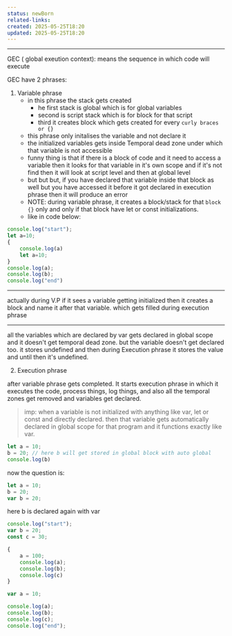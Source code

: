 ```yaml
---
status: newBorn
related-links: 
created: 2025-05-25T18:20
updated: 2025-05-25T18:20
---
```

---

GEC ( global exeution context): means the sequence in which code will execute

GEC have 2 phrases:
1. Variable phrase
	- in this phrase the stack gets created
		- he first stack is global which is for global variables
		- second is script stack which is for block for that script
		- third it creates block which gets created for every `curly braces or {}`
	- this phrase only initalises the variable and not declare it
	- the initialized variables gets inside Temporal dead zone under which that variable is not accessible
	- funny thing is that if there is a block of code and it need to access a variable then it looks for that variable in it's own scope and if it's not find then it will look at script level and then at global level
	- but but but, if you have declared that variable inside that block as well but you have accessed it before it got declared in execution phrase then it will produce an error
	- NOTE: during variable phrase, it creates a block/stack for that `block {}` only and only if that block have let or const initializations. 
	- like in code below:
```js
console.log("start");
let a=10;
{
    console.log(a)
    let a=10;
}
console.log(a);
console.log(b);
console.log("end")
```

---

actually during V.P if it sees a variable getting initialized then it creates a block and name it after that variable. which gets filled during execution phrase 

---

all the variables which are declared by var gets declared in global scope and it doesn't get temporal dead zone. but the variable doesn't get declared too. it stores undefined and then during Execution phrase it stores the value and until then it's undefined. 

2. Execution phrase

after variable phrase gets completed. It starts execution phrase in which it executes the code, process things, log things, and also all the temporal zones get removed and variables get declared. 

> imp: when a variable is not initialized with anything like var, let or const and directly declared. then that variable gets automatically declared in global scope for that program and it functions exactly like var. 

```js
let a = 10;
b = 20; // here b will get stored in global block with auto global
console.log(b)
```

now the question is:
```js
let a = 10;
b = 20;
var b = 20;
```

here b is declared again with var

```js
console.log("start");
var b = 20;
const c = 30;

{
	a = 100;
	console.log(a);
	console.log(b);
	console.log(c)
}

var a = 10;

console.log(a);
console.log(b);
console.log(c);
console.log("end");
```
